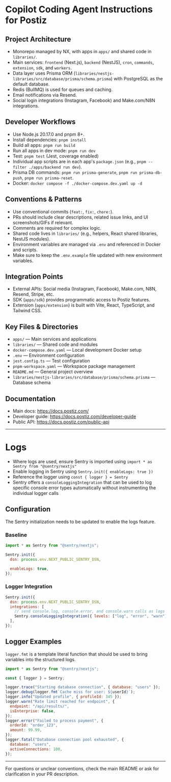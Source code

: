 
# Copilot Coding Agent Instructions for Postiz

## Project Architecture
- Monorepo managed by NX, with apps in `apps/` and shared code in `libraries/`.
- Main services: `frontend` (Next.js), `backend` (NestJS), `cron`, `commands`, `extension`, `sdk`, and `workers`.
- Data layer uses Prisma ORM (`libraries/nestjs-libraries/src/database/prisma/schema.prisma`) with PostgreSQL as the default database.
- Redis (BullMQ) is used for queues and caching.
- Email notifications via Resend.
- Social login integrations (Instagram, Facebook) and Make.com/N8N integrations.

## Developer Workflows
- Use Node.js 20.17.0 and pnpm 8+.
- Install dependencies: `pnpm install`
- Build all apps: `pnpm run build`
- Run all apps in dev mode: `pnpm run dev`
- Test: `pnpm test` (Jest, coverage enabled)
- Individual app scripts are in each app's `package.json` (e.g., `pnpm --filter ./apps/backend run dev`).
- Prisma DB commands: `pnpm run prisma-generate`, `pnpm run prisma-db-push`, `pnpm run prisma-reset`.
- Docker: `docker compose -f ./docker-compose.dev.yaml up -d`

## Conventions & Patterns
- Use conventional commits (`feat:`, `fix:`, `chore:`).
- PRs should include clear descriptions, related issue links, and UI screenshots/GIFs if relevant.
- Comments are required for complex logic.
- Shared code lives in `libraries/` (e.g., helpers, React shared libraries, NestJS modules).
- Environment variables are managed via `.env` and referenced in Docker and scripts.
- Make sure to keep the `.env.example` file updated with new environment variables.

## Integration Points
- External APIs: Social media (Instagram, Facebook), Make.com, N8N, Resend, Stripe, etc.
- SDK (`apps/sdk`) provides programmatic access to Postiz features.
- Extension (`apps/extension`) is built with Vite, React, TypeScript, and Tailwind CSS.

## Key Files & Directories
- `apps/` — Main services and applications
- `libraries/` — Shared code and modules
- `docker-compose.dev.yaml` — Local development Docker setup
- `.env` — Environment configuration
- `jest.config.ts` — Test configuration
- `pnpm-workspace.yaml` — Workspace package management
- `README.md` — General project overview
- `libraries/nestjs-libraries/src/database/prisma/schema.prisma` — Database schema

## Documentation
- Main docs: https://docs.postiz.com/
- Developer guide: https://docs.postiz.com/developer-guide
- Public API: https://docs.postiz.com/public-api

---

# Logs

- Where logs are used, ensure Sentry is imported using `import * as Sentry from "@sentry/nextjs"`
- Enable logging in Sentry using `Sentry.init({ enableLogs: true })`
- Reference the logger using `const { logger } = Sentry`
- Sentry offers a `consoleLoggingIntegration` that can be used to log specific console error types automatically without instrumenting the individual logger calls

## Configuration

The Sentry initialization needs to be updated to enable the logs feature.

### Baseline

```javascript
import * as Sentry from "@sentry/nextjs";

Sentry.init({
  dsn: process.env.NEXT_PUBLIC_SENTRY_DSN,

  enableLogs: true,
});
```

### Logger Integration

```javascript
Sentry.init({
  dsn: process.env.NEXT_PUBLIC_SENTRY_DSN,
  integrations: [
    // send console.log, console.error, and console.warn calls as logs to Sentry
    Sentry.consoleLoggingIntegration({ levels: ["log", "error", "warn"] }),
  ],
});
```

## Logger Examples

`logger.fmt` is a template literal function that should be used to bring variables into the structured logs.

```javascript
import * as Sentry from "@sentry/nextjs";

const { logger } = Sentry;

logger.trace("Starting database connection", { database: "users" });
logger.debug(logger.fmt`Cache miss for user: ${userId}`);
logger.info("Updated profile", { profileId: 345 });
logger.warn("Rate limit reached for endpoint", {
  endpoint: "/api/results/",
  isEnterprise: false,
});
logger.error("Failed to process payment", {
  orderId: "order_123",
  amount: 99.99,
});
logger.fatal("Database connection pool exhausted", {
  database: "users",
  activeConnections: 100,
});
```

---

For questions or unclear conventions, check the main README or ask for clarification in your PR description.

